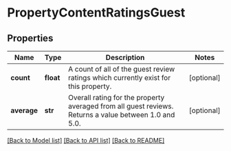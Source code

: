 # PropertyContentRatingsGuest

## Properties
Name | Type | Description | Notes
------------ | ------------- | ------------- | -------------
**count** | **float** | A count of all of the guest review ratings which currently exist for this property. | [optional] 
**average** | **str** | Overall rating for the property averaged from all guest reviews. Returns a value between 1.0 and 5.0. | [optional] 

[[Back to Model list]](../README.md#documentation-for-models) [[Back to API list]](../README.md#documentation-for-api-endpoints) [[Back to README]](../README.md)



